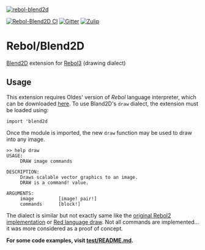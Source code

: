 [![rebol-blend2d](https://github.com/user-attachments/assets/7ad6b294-8bcb-4e2e-ab45-d34003c4cff0)](https://github.com/Siskin-framework/Rebol-Blend2D)

[![Rebol-Blend2D CI](https://github.com/Siskin-framework/Rebol-Blend2D/actions/workflows/main.yml/badge.svg)](https://github.com/Siskin-framework/Rebol-Blend2D/actions/workflows/main.yml)
[![Gitter](https://badges.gitter.im/rebol3/community.svg)](https://app.gitter.im/#/room/#Rebol3:gitter.im)
[![Zulip](https://img.shields.io/badge/zulip-join_chat-brightgreen.svg)](https://rebol.zulipchat.com/)

# Rebol/Blend2D

[Blend2D](https://github.com/blend2d/blend2d) extension for [Rebol3](https://github.com/Siskin-framework/Rebol) (drawing dialect)

## Usage

This extension requires Oldes' version of *Rebol* language interpreter, which can be downloaded [here](https://github.com/Siskin-framework/Rebol/releases).
To use Bland2D's `draw` dialect, the extension must be loaded using:
```rebol
import 'blend2d
```
Once the module is imported, the new `draw` function may be used to draw into any image.
```rebol
>> help draw
USAGE:
     DRAW image commands

DESCRIPTION:
     Draws scalable vector graphics to an image.
     DRAW is a command! value.

ARGUMENTS:
     image         [image! pair!]
     commands      [block!]
```

The dialect is similar but not exactly same like the [original Rebol2 implementation](http://www.rebol.com/r3/docs/view/draw.html) or [Red language draw](https://github.com/red/docs/blob/master/en/draw.adoc).
Not all commands are implemented... it was more considered as a proof of concept.

**For some code examples, visit [test/README.md](test/README.md).**
